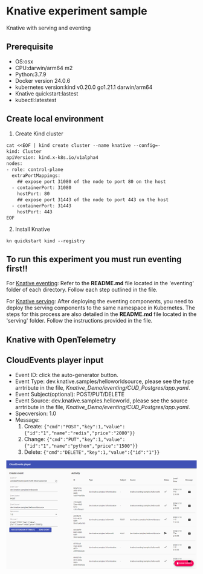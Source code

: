 # Knative experiment sample

Knative with serving and eventing

## Prerequisite

* OS:osx
* CPU:darwin/arm64 m2
* Python:3.7.9
* Docker version 24.0.6
* kubernetes version:kind v0.20.0 go1.21.1 darwin/arm64
* Knative quickstart:lastest
* kubectl:latestest

## Create local environment

1. Create Kind cluster
```
cat <<EOF | kind create cluster --name knative --config=-
kind: Cluster
apiVersion: kind.x-k8s.io/v1alpha4
nodes:
- role: control-plane
  extraPortMappings:
    ## expose port 31080 of the node to port 80 on the host
  - containerPort: 31080
    hostPort: 80
    ## expose port 31443 of the node to port 443 on the host
  - containerPort: 31443
    hostPort: 443
EOF
```

2. Install Knative
```
kn quickstart kind --registry
```

## To run this experiment you must run eventing first!!

For [Knative eventing](./Knative_Demo/eventing/): Refer to the **README.md** file located in the 'eventing' folder of each directory. Follow each step outlined in the file.

For [Knative serving](./Knative_Demo/serving/): After deploying the eventing components, you need to deploy the serving components to the same namespace in Kubernetes. The steps for this process are also detailed in the **README.md** file located in the 'serving' folder. Follow the instructions provided in the file.

## Knative with OpenTelemetry

## CloudEvents player input

* Event ID: click the auto-generator button.
* Event Type: dev.knative.samples/helloworldsource, please see the type arrtribute in the file, *Knative_Demo/eventing/CUD_Postgres/app.yaml*.
* Event Subject(optional): POST/PUT/DELETE
* Event Source: dev.knative.samples.helloworld, please see the source arrtribute in the file, *Knative_Demo/eventing/CUD_Postgres/app.yaml*.
* Specversion: 1.0
* Message:
  1. Create: `{"cmd":"POST","key":1,"value":{"id":"1","name":"redis","price":"2000"}}`
  2. Change: `{"cmd":"PUT","key":1,"value":{"id":"1","name":"python","price":"1500"}}`
  3. Delete: `{"cmd":"DELETE","key":1,"value":{"id":"1"}}`

![](cloudevents-player.png)